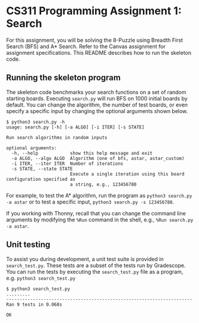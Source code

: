 # CS311 Programming Assignment 1: Search

For this assignment, you will be solving the 8-Puzzle using Breadth First Search (BFS) and A* Search. Refer to the Canvas assignment for assignment specifications. This README describes how to run the skeleton code.

## Running the skeleton program

The skeleton code benchmarks your search functions on a set of random starting boards. Executing `search.py` will run BFS on 1000 initial boards by default. You can change the algorithm, the number of test boards, or even specify a specific input by changing the optional arguments shown below.

```
$ python3 search.py -h
usage: search.py [-h] [-a ALGO] [-i ITER] [-s STATE]

Run search algorithms in random inputs

optional arguments:
  -h, --help            show this help message and exit
  -a ALGO, --algo ALGO  Algorithm (one of bfs, astar, astar_custom)
  -i ITER, --iter ITER  Number of iterations
  -s STATE, --state STATE
                        Execute a single iteration using this board configuration specified as
                        a string, e.g., 123456780
```

For example, to test the A* algorithm, run the program as `python3 search.py -a astar` or to test a specific input, `python3 search.py -s 123456780`.

If you working with Thonny, recall that you can change the command line arguments by modifying the `%Run` command in the shell, e.g., `%Run search.py -a astar`.

## Unit testing

To assist you during development, a unit test suite is provided in `search_test.py`. These tests are a subset of the tests run by Gradescope. You can run the tests by executing the `search_test.py` file as a program, e.g. `python3 search_test.py`

```
$ python3 search_test.py
.........
----------------------------------------------------------------------
Ran 9 tests in 0.068s

OK
```

